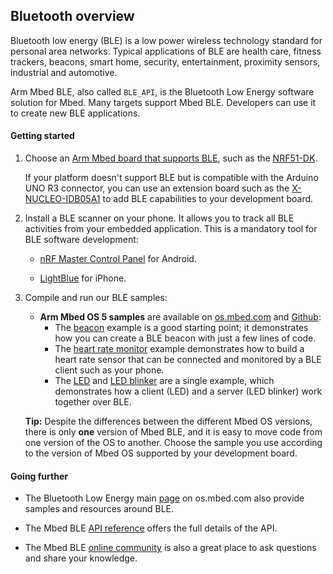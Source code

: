 ## Bluetooth overview

Bluetooth low energy (BLE) is a low power wireless technology standard for personal area networks. Typical applications of BLE are health care, fitness trackers, beacons, smart home, security, entertainment, proximity sensors, industrial and automotive.

Arm Mbed BLE, also called `BLE_API`, is the Bluetooth Low Energy software solution for Mbed. Many targets support Mbed BLE. Developers can use it to create new BLE applications.

#### Getting started

1. Choose an <a href="https://os.mbed.com/platforms/?mbed-enabled=15&connectivity=3" target="_blank">Arm Mbed board that supports BLE</a>, such as the <a href="https://os.mbed.com/platforms/Nordic-nRF51-DK/" target="_blank">NRF51-DK</a>.

	If your platform doesn't support BLE but is compatible with the Arduino UNO R3 connector, you can use an extension board such as the <a href="https://os.mbed.com/components/X-NUCLEO-IDB05A1-Bluetooth-Low-Energy/" target="_blank">X-NUCLEO-IDB05A1</a> to add BLE capabilities to your development board.

1. Install a BLE scanner on your phone. It allows you to track all BLE activities from your embedded application. This is a mandatory tool for BLE software development:

    - <a href="https://play.google.com/store/apps/details?id=no.nordicsemi.android.mcp" target="_blank">nRF Master Control Panel</a> for Android.

    - <a href="https://itunes.apple.com/gb/app/lightblue-bluetooth-low-energy/id557428110?mt=8" target="_blank">LightBlue</a> for iPhone.

1. Compile and run our BLE samples:

    - **Arm Mbed OS 5 samples** are available on <a href="https://os.mbed.com/teams/mbed-os-examples/" target="_blank">os.mbed.com</a> and <a href="https://github.com/ARMmbed/mbed-os-example-ble" target="_blank">Github</a>:
        - The <a href="https://os.mbed.com/teams/mbed-os-examples/code/mbed-os-example-ble-Beacon/" target="_blank">beacon</a> example is a good starting point; it demonstrates how you can create a BLE beacon with just a few lines of code.  
        - The <a href="https://os.mbed.com/teams/mbed-os-examples/code/mbed-os-example-ble-HeartRate/" target="_blank">heart rate monitor</a> example demonstrates how to build a heart rate sensor that can be connected and monitored by a BLE client such as your phone.
        - The <a href="https://os.mbed.com/teams/mbed-os-examples/code/mbed-os-example-ble-LED/" target="_blank">LED</a> and <a href="https://os.mbed.com/teams/mbed-os-examples/code/mbed-os-example-ble-LEDBlinker/" target="_blank">LED blinker</a> are a single example, which demonstrates how a client (LED) and a server (LED blinker) work together over BLE.

    <span>**Tip:** Despite the differences between the different Mbed OS versions, there is only **one** version of Mbed BLE, and it is easy to move code from one version of the OS to another. Choose the sample you use according to the version of Mbed OS supported by your development board.</span>

#### Going further

- The Bluetooth Low Energy main <a href="https://os.mbed.com/teams/Bluetooth-Low-Energy/" target="_blank">page</a> on os.mbed.com also provide samples and resources around BLE.

- The Mbed BLE <a href="/docs/v5.6/reference/ble.html" target="_blank">API reference</a> offers the full details of the API.

- The Mbed BLE <a href="https://os.mbed.com/teams/Bluetooth-Low-Energy/community/" target="_blank">online community</a> is also a great place to ask questions and share your knowledge.
